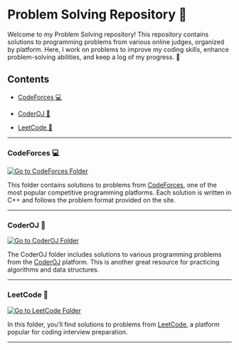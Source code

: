 # Problem Solving Repository 📘

Welcome to my Problem Solving repository! This repository contains solutions to programming problems from various online judges, organized by platform. Here, I work on problems to improve my coding skills, enhance problem-solving abilities, and keep a log of my progress. 💪

## Contents

- [CodeForces 💻](https://github.com/MahdinOhi/problemSolved/tree/main/CodeForces)

- [CoderOJ 🎯](https://github.com/MahdinOhi/problemSolved/tree/main/CoderOJ)

- [LeetCode 📐](https://github.com/MahdinOhi/problemSolved/tree/main/LeetCode)

---

### CodeForces 💻

[![Go to CodeForces Folder](https://img.shields.io/badge/-CodeForces-blue?style=for-the-badge)](https://github.com/MahdinOhi/problemSolved/tree/main/CodeForces)

This folder contains solutions to problems from [CodeForces](https://codeforces.com/), one of the most popular competitive programming platforms. Each solution is written in C++ and follows the problem format provided on the site.

---

### CoderOJ 🎯

[![Go to CoderOJ Folder](https://img.shields.io/badge/-CoderOJ-red?style=for-the-badge)](https://github.com/MahdinOhi/problemSolved/tree/main/CoderOJ)

The CoderOJ folder includes solutions to various programming problems from the [CoderOJ](https://coder-oj.com/) platform. This is another great resource for practicing algorithms and data structures.

---

### LeetCode 📐

[![Go to LeetCode Folder](https://img.shields.io/badge/-LeetCode-green?style=for-the-badge)](https://github.com/MahdinOhi/problemSolved/tree/main/LeetCode)

In this folder, you’ll find solutions to problems from [LeetCode](https://leetcode.com/), a platform popular for coding interview preparation.

---
